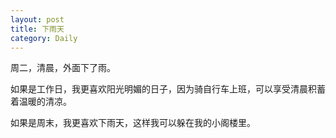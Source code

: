 ```yaml
---
layout: post
title: 下雨天
category: Daily
---
```


周二，清晨，外面下了雨。  

如果是工作日，我更喜欢阳光明媚的日子，因为骑自行车上班，可以享受清晨积蓄着温暖的清凉。  

如果是周末，我更喜欢下雨天，这样我可以躲在我的小阁楼里。

